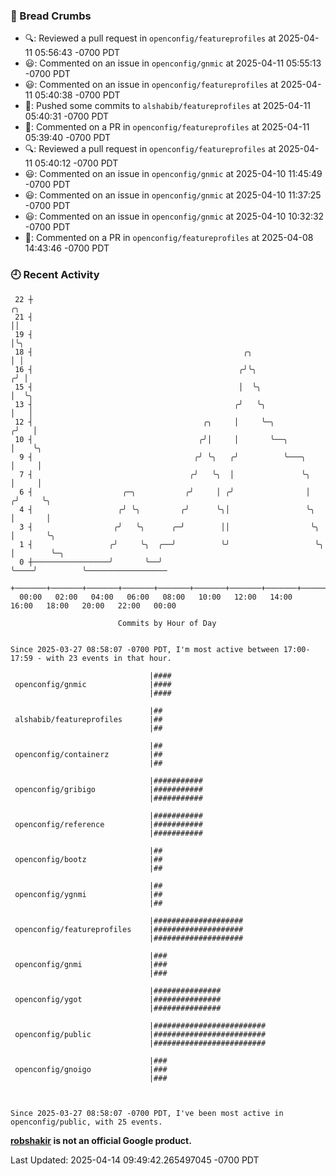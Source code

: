 ### 🍞 Bread Crumbs

 * 🔍: Reviewed a pull request in  `openconfig/featureprofiles` at 2025-04-11 05:56:43 -0700 PDT
 * 😃: Commented on an issue in `openconfig/gnmic` at 2025-04-11 05:55:13 -0700 PDT
 * 😃: Commented on an issue in `openconfig/featureprofiles` at 2025-04-11 05:40:38 -0700 PDT
 * 🚢: Pushed some commits to `alshabib/featureprofiles` at 2025-04-11 05:40:31 -0700 PDT
 * 💬: Commented on a PR in  `openconfig/featureprofiles` at 2025-04-11 05:39:40 -0700 PDT
 * 🔍: Reviewed a pull request in  `openconfig/featureprofiles` at 2025-04-11 05:40:12 -0700 PDT
 * 😃: Commented on an issue in `openconfig/gnmic` at 2025-04-10 11:45:49 -0700 PDT
 * 😃: Commented on an issue in `openconfig/gnmic` at 2025-04-10 11:37:25 -0700 PDT
 * 😃: Commented on an issue in `openconfig/gnmic` at 2025-04-10 10:32:32 -0700 PDT
 * 💬: Commented on a PR in  `openconfig/featureprofiles` at 2025-04-08 14:43:46 -0700 PDT

### 🕘 Recent Activity
```
 22 ┼                                                                        ╭╮
 21 ┤                                                                        ││
 19 ┤                                                                        │╰╮
 18 ┤                                               ╭╮                       │ │
 16 ┤                                              ╭╯╰╮                     ╭╯ │
 15 ┤                                              │  ╰╮                    │  ╰╮
 13 ┤                                             ╭╯   ╰╮                   │   │
 12 ┤                                      ╭╮     │     ╰─╮                ╭╯   │
 10 ┤                                     ╭╯│     │       ╰──╮             │    ╰╮
  9 ┤                                    ╭╯ ╰╮   ╭╯          ╰───╮         │     │
  7 ┤                                   ╭╯   ╰╮  │               ╰╮        │     │
  6 ┤                    ╭─╮           ╭╯     │ ╭╯                │       ╭╯     ╰╮
  4 ┤                   ╭╯ ╰╮         ╭╯      ╰╮│                 ╰╮      │       │
  3 ┤                  ╭╯   ╰╮      ╭─╯        ││                  ╰╮     │       ╰╮
  1 ┤                 ╭╯     ╰╮  ╭──╯          ╰╯                   ╰╮    │        ╰─╮
  0 ┼─────────────────╯       ╰──╯                                   ╰────╯          ╰──────────────────
    +───────+───────+───────+───────+───────+───────+───────+───────+───────+───────+───────+───────+────
  00:00   02:00   04:00   06:00   08:00   10:00   12:00   14:00   16:00   18:00   20:00   22:00   00:00   

						Commits by Hour of Day


Since 2025-03-27 08:58:07 -0700 PDT, I'm most active between 17:00-17:59 - with 23 events in that hour.

```



```
                               |####
 openconfig/gnmic              |####
                               |####

                               |##
 alshabib/featureprofiles      |##
                               |##

                               |##
 openconfig/containerz         |##
                               |##

                               |###########
 openconfig/gribigo            |###########
                               |###########

                               |###########
 openconfig/reference          |###########
                               |###########

                               |##
 openconfig/bootz              |##
                               |##

                               |##
 openconfig/ygnmi              |##
                               |##

                               |####################
 openconfig/featureprofiles    |####################
                               |####################

                               |###
 openconfig/gnmi               |###
                               |###

                               |###############
 openconfig/ygot               |###############
                               |###############

                               |#########################
 openconfig/public             |#########################
                               |#########################

                               |###
 openconfig/gnoigo             |###
                               |###



Since 2025-03-27 08:58:07 -0700 PDT, I've been most active in openconfig/public, with 25 events.

```
**[robshakir](mailto:robjs@google.com) is not an official Google product.**  


Last Updated: 2025-04-14 09:49:42.265497045 -0700 PDT
